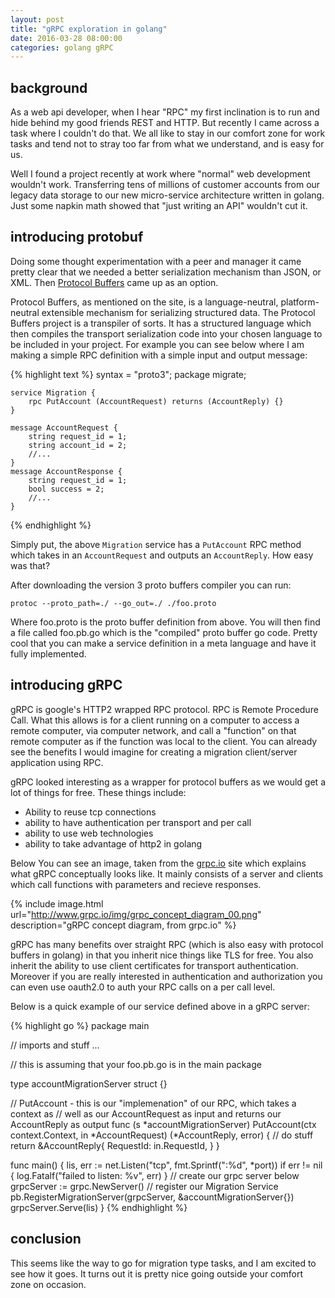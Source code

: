 ```yaml
---
layout: post
title: "gRPC exploration in golang"
date: 2016-03-28 08:00:00
categories: golang gRPC
---
```


## background

As a web api developer, when I hear "RPC" my first inclination is to run and
hide behind my good friends REST and HTTP.  But recently I came across a task
where I couldn't do that.  We all like to stay in our comfort zone for work 
tasks and tend not to stray too far from what we understand, and is easy for
us.  

Well I found a project recently at work where "normal" web development wouldn't
work.  Transferring tens of millions of customer accounts from our legacy
data storage to our new micro-service architecture written in golang.  Just some
napkin math showed that "just writing an API" wouldn't cut it.

## introducing protobuf

Doing some thought experimentation with a peer and manager it came pretty clear
that we needed a better serialization mechanism than JSON, or XML.  Then 
[Protocol Buffers][protobuf] came up as an option.

Protocol Buffers, as mentioned on the site, is a language-neutral, 
platform-neutral extensible mechanism for serializing structured data.  The
Protocol Buffers project is a transpiler of sorts.  It has a structured language
which then compiles the transport serialization code into your chosen language
to be included in your project.  For example you can see below where I am making
a simple RPC definition with a simple input and output message:

{% highlight text %}
    syntax = "proto3";
    package migrate;

    service Migration {
        rpc PutAccount (AccountRequest) returns (AccountReply) {}
    }

    message AccountRequest {
        string request_id = 1;
        string account_id = 2;
        //...
    }
    message AccountResponse {
        string request_id = 1;
        bool success = 2;
        //...
    }
{% endhighlight %}

Simply put, the above `Migration` service has a `PutAccount` RPC method which 
takes in an `AccountRequest` and outputs an `AccountReply`.  How easy was that?

After downloading the version 3 proto buffers compiler you can run:

    protoc --proto_path=./ --go_out=./ ./foo.proto

Where foo.proto is the proto buffer definition from above.  You will then find a
file called foo.pb.go which is the "compiled" proto buffer go code.  Pretty
cool that you can make a service definition in a meta language and have it
fully implemented.

## introducing gRPC


gRPC is google's HTTP2 wrapped RPC protocol.  RPC is Remote Procedure Call.  What
this allows is for a client running on a computer to access a remote computer, 
via computer network, and call a "function" on that remote computer as if the
function was local to the client.  You can already see the benefits I would imagine
for creating a migration client/server application using RPC.

gRPC looked interesting as a wrapper for protocol buffers as we would get a lot
of things for free.  These things include:

* Ability to reuse tcp connections
* ability to have authentication per transport and per call
* ability to use web technologies
* ability to take advantage of http2 in golang

Below You can see an image, taken from the [grpc.io][grpc] site which explains 
what gRPC conceptually looks like.  It mainly consists of a server and clients
which call functions with parameters and recieve responses.

{% include image.html url="http://www.grpc.io/img/grpc_concept_diagram_00.png" description="gRPC concept diagram, from grpc.io" %}

gRPC has many benefits over straight RPC (which is also easy with protocol
buffers in golang) in that you inherit nice things like TLS for free.  You 
also inherit the ability to use client certificates for transport authentication.
Moreover if you are really interested in authentication and authorization you
can even use oauth2.0 to auth your RPC calls on a per call level.

Below is a quick example of our service defined above in a gRPC server:

{% highlight go %}
package main

// imports and stuff ...

// this is assuming that your foo.pb.go is in the main package

type accountMigrationServer struct {}

// PutAccount - this is our "implemenation" of our RPC, which takes a context as
// well as our AccountRequest as input and returns our AccountReply as output
func (s *accountMigrationServer) PutAccount(ctx context.Context, in *AccountRequest) (*AccountReply, error) {
    // do stuff
    return &AccountReply{
        RequestId: in.RequestId,
    }
}

func main() {
    lis, err := net.Listen("tcp", fmt.Sprintf(":%d", *port))
    if err != nil {
                log.Fatalf("failed to listen: %v", err)
    }
    // create our grpc server below
    grpcServer := grpc.NewServer()
    // register our Migration Service
    pb.RegisterMigrationServer(grpcServer, &accountMigrationServer{})
    grpcServer.Serve(lis)
}
{% endhighlight %}

## conclusion

This seems like the way to go for migration type tasks, and I am excited to see 
how it goes.  It turns out it is pretty nice going outside your comfort zone on
occasion.

[grpc]: http://www.grpc.io/
[protobuf]: https://developers.google.com/protocol-buffers/

